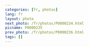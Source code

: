 ```yaml
---
categories: [fr, photos]
lang: fr
layout: photo
next_photo: /fr/photos/P0000234.html
picname: P0000235
prev_photo: /fr/photos/P0000236.html
tags: []
---
```

